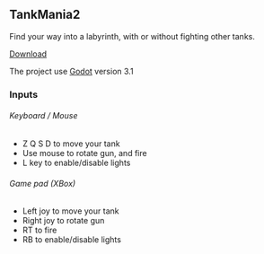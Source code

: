 TankMania2
------

Find your way into a labyrinth, with or without fighting other tanks.

[Download](https://sebajuste.itch.io/tankmania2)

The project use [Godot](https://godotengine.org/) version 3.1

### Inputs

###### Keyboard / Mouse

- Z Q S D to move your tank
- Use mouse to rotate gun, and fire
- L key to enable/disable lights

###### Game pad (XBox)

- Left joy to move your tank
- Right joy to rotate gun
- RT to fire
- RB to enable/disable lights
